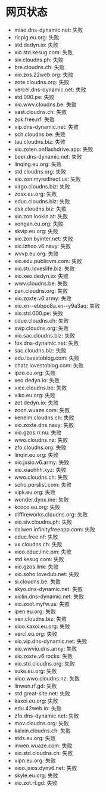 # 网页状态
- miao.dns-dynamic.net: 失败
- ricpig.eu.org: 失败
- std.dedyn.io: 失败
- xio.std.kesug.com: 失败
- siv.cloudns.ph: 失败
- bre.cloudns.ch: 失败
- xio.zos.22web.org: 失败
- zote.cloudns.org: 失败
- vercel.dns-dynamic.net: 失败
- std.000.pe: 失败
- xio.wwv.cloudns.be: 失败
- vast.cloudns.ch: 失败
- zok.free.nf: 失败
- vip.dns-dynamic.net: 失败
- sch.cloudns.be: 失败
- tau.cloudns.biz: 失败
- xio.zoten.onflashdrive.app: 失败
- beer.dns-dynamic.net: 失败
- linqing.eu.org: 失败
- std.cloudns.org: 失败
- xio.zon.myredirect.us: 失败
- virgo.cloudns.biz: 失败
- zosx.eu.org: 失败
- educ.cloudns.biz: 失败
- dsk.cloudns.biz: 失败
- xio.zon.lookin.at: 失败
- xongan.eu.org: 失败
- skvip.eu.org: 失败
- xio.zon.byinter.net: 失败
- xio.lzhoo.v6.navy: 失败
- wvvp.eu.org: 失败
- xio.edu.publicvm.com: 失败
- xio.stu.loveslife.biz: 失败
- xio.xeo.dedyn.io: 失败
- wwv.cloudns.be: 失败
- pan.cloudns.org: 失败
- xio.zoxte.v6.army: 失败
- xio.xn--ebbpo8a.xn--y9a3aq: 失败
- xio.std.000.pe: 失败
- cdue.cloudns.ch: 失败
- svip.cloudns.org: 失败
- xio.sac.cloudns.biz: 失败
- fox.dns-dynamic.net: 失败
- sac.cloudns.biz: 失败
- edu.lovestoblog.com: 失败
- chatz.lovestoblog.com: 失败
- ipzo.eu.org: 失败
- xeo.dedyn.io: 失败
- vice.cloudns.be: 失败
- viko.eu.org: 失败
- zot.dedyn.io: 失败
- zoon.wuaze.com: 失败
- kenelm.cloudns.ch: 失败
- xio.zoxte.dns.navy: 失败
- xio.gzos.rr.nu: 失败
- wwo.cloudns.nz: 失败
- zfo.cloudns.org: 失败
- linqin.eu.org: 失败
- xio.jxsio.v6.army: 失败
- xio.xiaohhh.xyz: 失败
- wwo.cloudns.ch: 失败
- soho.perslist.com: 失败
- vipk.eu.org: 失败
- wonder.dynx.me: 失败
- kcoco.eu.org: 失败
- diffireworks.cloudns.org: 失败
- xio.siv.cloudns.ph: 失败
- daiwen.infinityfreeapp.com: 失败
- educ.free.nf: 失败
- vx.cloudns.ch: 失败
- xioo.educ.line.pm: 失败
- std.kesug.com: 失败
- xio.gzos.link: 失败
- xio.soho.lovedub.net: 失败
- si.cloudns.be: 失败
- skyo.dns-dynamic.net: 失败
- xiolin.dns-dynamic.net: 失败
- xio.zoot.myfw.us: 失败
- ipen.eu.org: 失败
- ven.cloudns.biz: 失败
- xioo.kaxoi.eu.org: 失败
- vercl.eu.org: 失败
- xio.vip.dns-dynamic.net: 失败
- xio.wwvio.dns.army: 失败
- xio.zoxte.v6.rocks: 失败
- xio.std.cloudns.org: 失败
- suke.eu.org: 失败
- xioo.wwo.cloudns.nz: 失败
- linwen.rf.gd: 失败
- std.great-site.net: 失败
- kaxoi.eu.org: 失败
- edu.42web.io: 失败
- zfo.dns-dynamic.net: 失败
- mov.cloudns.org: 失败
- kaixin.cloudns.ch: 失败
- stds.eu.org: 失败
- inwen.wuaze.com: 失败
- xio.std.cloudns.ch: 失败
- vipn.eu.org: 失败
- xioo.jxios.dynv6.net: 失败
- skyle.eu.org: 失败
- xio.zot.rf.gd: 失败
